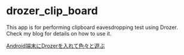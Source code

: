 # drozer_clip_board
This app is for performing clipboard eavesdropping test using Drozer.<br>
Check my blog for details on how to use it.<br>

[Android端末にDrozerを入れて色々と遊ぶ](https://daiki0508.hatenablog.com/entry/2021/03/29/201009)
